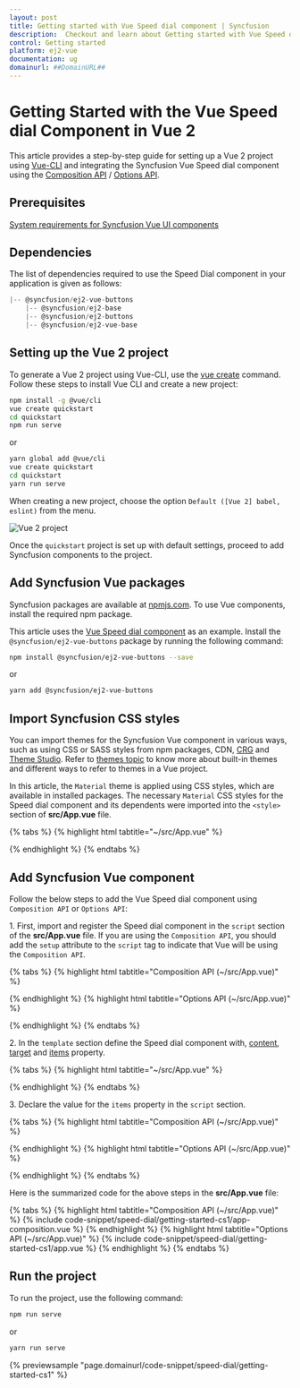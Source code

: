 ```yaml
---
layout: post
title: Getting started with Vue Speed dial component | Syncfusion
description:  Checkout and learn about Getting started with Vue Speed dial component of Syncfusion Essential JS 2 and more details.
control: Getting started 
platform: ej2-vue
documentation: ug
domainurl: ##DomainURL##
---
```


# Getting Started with the Vue Speed dial Component in Vue 2

This article provides a step-by-step guide for setting up a Vue 2 project using [Vue-CLI](https://cli.vuejs.org/) and integrating the Syncfusion Vue Speed dial component using the [Composition API](https://vuejs.org/guide/introduction.html#composition-api) / [Options API](https://vuejs.org/guide/introduction.html#options-api).

## Prerequisites

[System requirements for Syncfusion Vue UI components](https://ej2.syncfusion.com/vue/documentation/system-requirements/)

## Dependencies

The list of dependencies required to use the Speed Dial component in your application is given as follows:

```js
|-- @syncfusion/ej2-vue-buttons
    |-- @syncfusion/ej2-base
    |-- @syncfusion/ej2-buttons
    |-- @syncfusion/ej2-vue-base
```

## Setting up the Vue 2 project

To generate a Vue 2 project using Vue-CLI, use the [vue create](https://cli.vuejs.org/#getting-started) command. Follow these steps to install Vue CLI and create a new project:

```bash
npm install -g @vue/cli
vue create quickstart
cd quickstart
npm run serve
```

or

```bash
yarn global add @vue/cli
vue create quickstart
cd quickstart
yarn run serve
```

When creating a new project, choose the option `Default ([Vue 2] babel, eslint)` from the menu.

![Vue 2 project](../appearance/images/vue2-terminal.png)

Once the `quickstart` project is set up with default settings, proceed to add Syncfusion components to the project.

## Add Syncfusion Vue packages

Syncfusion packages are available at [npmjs.com](https://www.npmjs.com/search?q=ej2-vue). To use Vue components, install the required npm package.

This article uses the [Vue Speed dial component](https://www.syncfusion.com/vue-components/vue-speed-dial) as an example. Install the `@syncfusion/ej2-vue-buttons` package by running the following command:

```bash
npm install @syncfusion/ej2-vue-buttons --save
```
or

```bash
yarn add @syncfusion/ej2-vue-buttons
```

## Import Syncfusion CSS styles

You can import themes for the Syncfusion Vue component in various ways, such as using CSS or SASS styles from npm packages, CDN, [CRG](https://ej2.syncfusion.com/javascript/documentation/common/custom-resource-generator/) and [Theme Studio](https://ej2.syncfusion.com/vue/documentation/appearance/theme-studio/). Refer to [themes topic](https://ej2.syncfusion.com/vue/documentation/appearance/theme/) to know more about built-in themes and different ways to refer to themes in a Vue project.

In this article, the `Material` theme is applied using CSS styles, which are available in installed packages. The necessary `Material` CSS styles for the Speed dial component and its dependents were imported into the `<style>` section of **src/App.vue** file.

{% tabs %}
{% highlight html tabtitle="~/src/App.vue" %}

<style>
@import '../node_modules/@syncfusion/ej2-base/styles/material.css';
@import '../node_modules/@syncfusion/ej2-buttons/styles/material.css';
</style>

{% endhighlight %}
{% endtabs %}

## Add Syncfusion Vue component

Follow the below steps to add the Vue Speed dial component using `Composition API` or `Options API`:

1\. First, import and register the Speed dial component in the `script` section of the **src/App.vue** file. If you are using the `Composition API`, you should add the `setup` attribute to the `script` tag to indicate that Vue will be using the `Composition API`.

{% tabs %}
{% highlight html tabtitle="Composition API (~/src/App.vue)" %}

<script setup>
import { SpeedDialComponent as EjsSpeeddial } from "@syncfusion/ej2-vue-buttons";
</script>

{% endhighlight %}
{% highlight html tabtitle="Options API (~/src/App.vue)" %}

<script>
import { SpeedDialComponent } from "@syncfusion/ej2-vue-buttons";
export default {
    components: {
        'ejs-speeddial': SpeedDialComponent
    }
}
</script>

{% endhighlight %}
{% endtabs %}

2\. In the `template` section define the Speed dial component with, [content](https://ej2.syncfusion.com/vue/documentation/api/speed-dial#content), [target](https://ej2.syncfusion.com/vue/documentation/api/speed-dial#target) and [items](https://ej2.syncfusion.com/vue/documentation/api/speed-dial#items) property.

{% tabs %}
{% highlight html tabtitle="~/src/App.vue" %}

<template>
    <div>
        <div id="targetElement" style="position:relative;min-height:350px;border:1px solid;"></div>
        <ejs-speeddial id='speeddial'  content='Edit' target='#targetElement' :items='items'></ejs-speeddial>
    </div>
</template>

{% endhighlight %}
{% endtabs %}

3\. Declare the value for the `items` property in the `script` section.

{% tabs %}
{% highlight html tabtitle="Composition API (~/src/App.vue)" %}

<script>
const items = [
  {
      text:'Cut'
  },
  {
      text:'Copy'
  },
  {
      text:'Paste'
  }
];
</script>

{% endhighlight %}
{% highlight html tabtitle="Options API (~/src/App.vue)" %}

<script>
data() {
    return {
        items: [
            {
                text:'Cut'
            },
            {
                text:'Copy'
            },
            {
                text:'Paste'
            }
        ]
    };
}
</script>

{% endhighlight %}
{% endtabs %}

Here is the summarized code for the above steps in the **src/App.vue** file:

{% tabs %}
{% highlight html tabtitle="Composition API (~/src/App.vue)" %}
{% include code-snippet/speed-dial/getting-started-cs1/app-composition.vue %}
{% endhighlight %}
{% highlight html tabtitle="Options API (~/src/App.vue)" %}
{% include code-snippet/speed-dial/getting-started-cs1/app.vue %}
{% endhighlight %}
{% endtabs %}

## Run the project

To run the project, use the following command:

```bash
npm run serve
```

or

```bash
yarn run serve
```
        
{% previewsample "page.domainurl/code-snippet/speed-dial/getting-started-cs1" %}